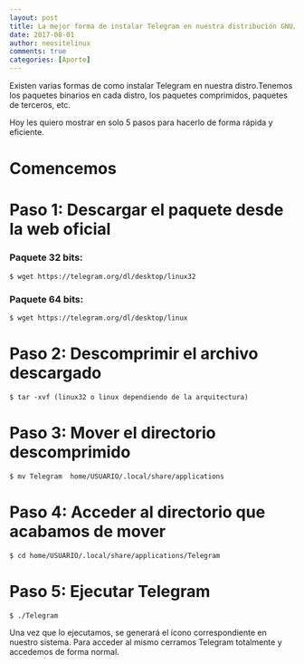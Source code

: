 ```yaml
---
layout: post
title: La mejor forma de instalar Telegram en nuestra distribución GNU/Linux
date: 2017-08-01
author: neositelinux
comments: true
categories: [Aporte]
---
```


Existen varias formas de como instalar Telegram en nuestra distro.Tenemos los paquetes binarios en cada distro, los paquetes comprimidos, paquetes de terceros, etc.

Hoy les quiero mostrar en solo 5 pasos para hacerlo de forma rápida y eficiente.

# Comencemos

# Paso 1: Descargar el paquete desde la web oficial
### Paquete 32 bits:
`$ wget https://telegram.org/dl/desktop/linux32`

### Paquete 64 bits:
`$ wget https://telegram.org/dl/desktop/linux`

# Paso 2: Descomprimir el archivo descargado
`$ tar -xvf (linux32 o linux dependiendo de la arquitectura)`

# Paso 3: Mover el directorio descomprimido
`$ mv Telegram  home/USUARIO/.local/share/applications`

# Paso 4: Acceder al directorio que acabamos de mover
`$ cd home/USUARIO/.local/share/applications/Telegram`

# Paso 5: Ejecutar Telegram
`$ ./Telegram`

Una vez que lo ejecutamos, se generará el ícono correspondiente en nuestro sistema. Para acceder al mismo cerramos Telegram totalmente y accedemos de forma normal.
